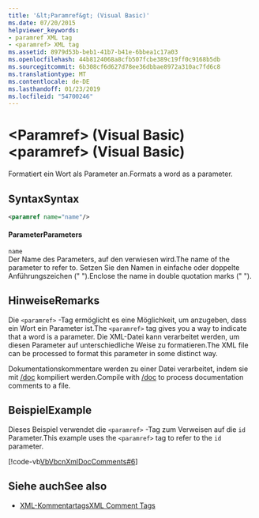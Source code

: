 ```yaml
---
title: '&lt;Paramref&gt; (Visual Basic)'
ms.date: 07/20/2015
helpviewer_keywords:
- paramref XML tag
- <paramref> XML tag
ms.assetid: 8979d53b-beb1-41b7-b41e-6bbea1c17a03
ms.openlocfilehash: 44b8124068a8cfb507fcbe389c19ff0c9168b5db
ms.sourcegitcommit: 6b308cf6d627d78ee36dbbae8972a310ac7fd6c8
ms.translationtype: MT
ms.contentlocale: de-DE
ms.lasthandoff: 01/23/2019
ms.locfileid: "54700246"
---
```

# <a name="ltparamrefgt-visual-basic"></a><span data-ttu-id="8785d-102">&lt;Paramref&gt; (Visual Basic)</span><span class="sxs-lookup"><span data-stu-id="8785d-102">&lt;paramref&gt; (Visual Basic)</span></span>
<span data-ttu-id="8785d-103">Formatiert ein Wort als Parameter an.</span><span class="sxs-lookup"><span data-stu-id="8785d-103">Formats a word as a parameter.</span></span>  
  
## <a name="syntax"></a><span data-ttu-id="8785d-104">Syntax</span><span class="sxs-lookup"><span data-stu-id="8785d-104">Syntax</span></span>  
  
```xml  
<paramref name="name"/>  
```  
  
#### <a name="parameters"></a><span data-ttu-id="8785d-105">Parameter</span><span class="sxs-lookup"><span data-stu-id="8785d-105">Parameters</span></span>  
 `name`  
 <span data-ttu-id="8785d-106">Der Name des Parameters, auf den verwiesen wird.</span><span class="sxs-lookup"><span data-stu-id="8785d-106">The name of the parameter to refer to.</span></span> <span data-ttu-id="8785d-107">Setzen Sie den Namen in einfache oder doppelte Anführungszeichen (" ").</span><span class="sxs-lookup"><span data-stu-id="8785d-107">Enclose the name in double quotation marks (" ").</span></span>  
  
## <a name="remarks"></a><span data-ttu-id="8785d-108">Hinweise</span><span class="sxs-lookup"><span data-stu-id="8785d-108">Remarks</span></span>  
 <span data-ttu-id="8785d-109">Die `<paramref>` -Tag ermöglicht es eine Möglichkeit, um anzugeben, dass ein Wort ein Parameter ist.</span><span class="sxs-lookup"><span data-stu-id="8785d-109">The `<paramref>` tag gives you a way to indicate that a word is a parameter.</span></span> <span data-ttu-id="8785d-110">Die XML-Datei kann verarbeitet werden, um diesen Parameter auf unterschiedliche Weise zu formatieren.</span><span class="sxs-lookup"><span data-stu-id="8785d-110">The XML file can be processed to format this parameter in some distinct way.</span></span>  
  
 <span data-ttu-id="8785d-111">Dokumentationskommentare werden zu einer Datei verarbeitet, indem sie mit [/doc](../../../visual-basic/reference/command-line-compiler/doc.md) kompiliert werden.</span><span class="sxs-lookup"><span data-stu-id="8785d-111">Compile with [/doc](../../../visual-basic/reference/command-line-compiler/doc.md) to process documentation comments to a file.</span></span>  
  
## <a name="example"></a><span data-ttu-id="8785d-112">Beispiel</span><span class="sxs-lookup"><span data-stu-id="8785d-112">Example</span></span>  
 <span data-ttu-id="8785d-113">Dieses Beispiel verwendet die `<paramref>` -Tag zum Verweisen auf die `id` Parameter.</span><span class="sxs-lookup"><span data-stu-id="8785d-113">This example uses the `<paramref>` tag to refer to the `id` parameter.</span></span>  
  
 [!code-vb[VbVbcnXmlDocComments#6](../../../visual-basic/language-reference/xmldoc/codesnippet/VisualBasic/paramref_1.vb)]  
  
## <a name="see-also"></a><span data-ttu-id="8785d-114">Siehe auch</span><span class="sxs-lookup"><span data-stu-id="8785d-114">See also</span></span>
- [<span data-ttu-id="8785d-115">XML-Kommentartags</span><span class="sxs-lookup"><span data-stu-id="8785d-115">XML Comment Tags</span></span>](../../../visual-basic/language-reference/xmldoc/index.md)
